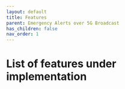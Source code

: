 ```yaml
---
layout: default
title: Features
parent: Emergency Alerts over 5G Broadcast
has_children: false
nav_order: 1
---
```


# List of features under implementation
